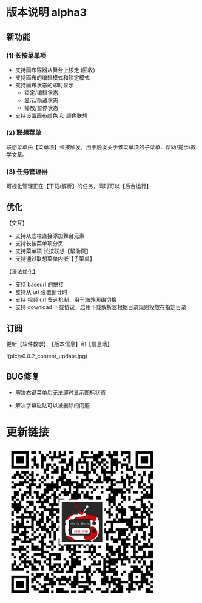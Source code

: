 # 版本说明 alpha3

## 新功能

### (1) 长按菜单项

- 支持画布容器从舞台上移走 (回收)
- 支持画布的编辑模式和锁定模式
- 支持画布状态的即时显示
  - 锁定/编辑状态
  - 显示/隐藏状态
  - 播放/暂停状态
-  支持设置画布颜色 和 颜色联想

### (2) 联想菜单

联想菜单由【菜单项】长按触发，用于触发关于该菜单项的子菜单、帮助/提示/教学文章。

### (3) 任务管理器

可视化管理正在【下载/解析】的任务，同时可以【后台运行】

## 优化

【交互】

- 支持从底栏直接添加舞台元素
- 支持长按菜单项分页
- 支持菜单项 长按联想【帮助页】
- 支持通过联想菜单内嵌【子菜单】

【语法优化】

- 支持 baseurl 的拼接
- 支持从 url 设置倒计时
- 支持 视频 url 备选机制，用于海外网络切换
- 支持 download 下载协议，启用下载解析器根据目录规则投放在指定目录

## 订阅

更新【软件教学】、【版本信息】和【信息墙】

!(pic/v0.0.2_content_update.jpg)

## BUG修复

- 解决右键菜单后无法即时显示图标状态

- 解决字幕磁贴可以被删除的问题



# 更新链接

![download://alpha-app-download.oss-cn-beijing.aliyuncs.com/operator/2020-10-01/app-arm64-v8a-release.apk](../qrcode/apk-download.png)